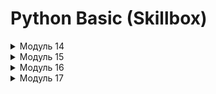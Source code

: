 # Python Basic (Skillbox)

<details>
<summary>Модуль 14</summary>
<h2>Задача 1. Информация о системе</h2>
<p>
Чтобы преподавателям было проще помогать вам при возникновении различных ошибок, нужно собрать информацию об операционной системе и версии Python. Для этого используйте код ниже.
</p>
<pre>
  <code>
    import platform
    import sys
    info = 'OS info is \n{}\n\nPython version is {} {}'.format(
        platform.uname(),
        sys.version,
        platform.architecture(),
    )
    print(info)  
    with open('os_info.txt', 'w', encoding='utf8') as file:
        file.write(info)
  </code>
</pre>
<h2>Задача 2. Сессия</h2>
<p>
Решите задачу из четвёртого урока данного модуля. Вот текст самой задачи:
Для сдачи зачёта студент Пётр написал программу, которая по координатам двух точек определяет уравнение прямой, проходящей через эти две точки, в виде y = k * x + b, где k и b — числа, означающие угловой коэффициент и вертикальное смещение прямой. Вот текст этой программы:
</p>
<p>
<pre>
Пример работы программы (содержимое консоли):
Введите первую точку
X: 10
Y: 20
Введите вторую точку
X: 15
Y: 25
Уравнение прямой, проходящей через эти точки:
y =  1.0  * x +  10.0
Однако вечером накануне сдачи Пётр обнаружил, что программа не всегда работает правильно. 
Например, она не выдаёт корректное уравнение, если координаты первой точки равны (10, 20), а координаты второй точки равны (10, 45).
Отчаявшись и предвидя бессонную ночь, Пётр обратился к вам за помощью. 
Помогите ему найти и исправить ошибку в коде с помощью брейк-поинтов, чтобы уравнение прямой составлялось правильно во всех случаях.
</pre>
</p>
<h2>Задача 3. Сумма и разность</h2>
<p>
Напишите две функции: первая принимает одно целое положительное число N и находит сумму всех цифр числа N; вторая принимает число N и считает количество цифр в числе. В ответе выводится разность суммы чисел и количества.
</p>
<p>
<pre>
Пример работы программы:
Введите число: 500

Сумма цифр: 5
Кол-во цифр в числе: 3
Разность суммы и кол-ва цифр: 2
</pre>
</p>
<h2>Задача 4. Число наоборот 3</h2>
<p>
Пользователь вводит два вещественных числа — N и K. Напишите программу, которая отдельно заменяет сначала целую часть на число, которое получается из исходного записью его цифр в обратном порядке, затем то же самое делает с дробной частью. После этого числа складываются и сумма выводится на экран.
</p>
<p>
<pre>
Пример: 
Введите первое число: 102.12
Введите второе число: 123.34

Первое число наоборот: 201.21
Второе число наоборот: 321.43
Сумма: 522.64
</pre>
</p>

<h2>Задача 5. Наименьший делитель</h2>
<p>
Дано натуральное число n>1. Напишите функцию, которая находит его наименьший делитель, отличный от 1.
</p>
<p>
<pre>
Пример 1: 
Введите число: 6
Наименьший делитель, отличный от единицы: 2

Пример 2:
Введите число: 17
Наименьший делитель, отличный от единицы: 17
</pre>
</p>

<h2>Задача 6. Монетка 2</h2>
<p>
Практиканту снова дали задание найти старую металлическую монетку по заданным координатам. Но теперь металлоискатель сканирует местность вокруг пользователя в виде круга и при обнаружении/отсутствии металла прибор отображает на экране соответствующее сообщение.

Даны два действительных числа x и y и радиус r. Напишите функцию, которая проверяет, лежит ли точка с координатами (x, y) внутри круга с радиусом r (включая его границу). Координаты центра круга — (0, 0). Если точка принадлежит кругу, выведите сообщение «Монетка где-то рядом», иначе выведите сообщение «Монетки в области нет». 
</p>
<p>
<pre>
Пример 1:
Введите координаты монетки:
X: 0.5
Y: 0.5
Введите радиус: 1
Монетка где-то рядом

Пример 2:
Введите координаты монетки:
X: 2
Y: 2
Введите радиус: 1
Монетки в области нет
</pre>
</p>


<h2>Задача 7. Годы</h2>
<p>
Недавно Костя прочитал какую-то научно-фантастическую книжку, где самые страшные события случались только в определённые годы, а именно когда в году были ровно три одинаковые цифры. Косте стало интересно, какие годы были или будут «особенными» в определённом промежутке.
Напишите программу, в которой у пользователя запрашивается два четырёхзначных числа A и B. Затем выведите в порядке возрастания все четырёхзначные числа в интервале от A до B, запись которых содержит ровно три одинаковые цифры.
</p>
<p>
<pre>
Пример:
Введите первый год: 1900
Введите второй год: 2100
Годы от 1900 до 2100 с тремя одинаковыми цифрами:
1911
1999
2000
2022
</pre>
</p>
</details>


<details>
<summary>Модуль 15</summary>
<h2>Задача 1. Генерация списка</h2>
<p>
Дано целое число N. Напишите программу, которая формирует список из нечётных чисел от 1 до N.
</p>

<h2>Задача 2. Турнир</h2>
<p>
Для турнира по волейболу необходимо сформировать турнирную сетку из восьми человек на два дня. На первый день из списка участников решили выбрать каждого второго.
Дан список из восьми имён: Артемий, Борис, Влад, Гоша, Дима, Евгений, Женя, Захар. Напишите программу, которая выводит элементы списка только с чётными индексами.
</p>

<h2>Задача 3. Клетки</h2>
<p>
В научной лаборатории выводят и тестируют новые виды клеток. Есть список из N этих клеток, где элемент списка — это показатель эффективности, а индекс списка — это ранг клетки. Учёные отбирают клетки по следующему принципу: если эффективность клетки меньше её ранга, то эта клетка не подходит.
Напишите программу, которая выводит на экран те элементы списка, значения которых меньше их индекса.
</p>
<p>
<pre>
Пример:
Кол-во клеток: 5
Эффективность 1 клетки: 3
Эффективность 2 клетки: 0
Эффективность 3 клетки: 6
Эффективность 4 клетки: 2
Эффективность 5 клетки: 10
Неподходящие значения: 0 2
</pre>
</p>

<h2>Задача 4. Видеокарты</h2>
<p>
В базе одного магазина электроники есть список видеокарт компании NVIDIA разных поколений. Для удобства в списке вместо полных названий хранятся только числа, они обозначают модель и поколение видеокарты. Недавно компания выпустила новую линейку видеокарт, и в итоге самые старшие поколения разобрали за пару дней.
Напишите программу, которая удаляет из этого списка видеокарт наибольшие элементы.
</p>
<p>
<pre>
Пример:
Кол-во видеокарт: 5
1 Видеокарта: 3070
2 Видеокарта: 2060
3 Видеокарта: 3090
4 Видеокарта: 3070
5 Видеокарта: 3090
Старый список видеокарт: [ 3070 2060 3090 3070 3090 ]
Новый список видеокарт: [ 3070 2060 3070 ]
</pre>
</p>

<h2>Задача 5. Кино</h2>
<p>
Илья зашёл на один любительский киносайт, где пользователи пишут рецензии на фильмы. Вот, кстати, список этих фильмов: 
<pre>
films = [‘Крепкий орешек’, ‘Назад в будущее’, ‘Таксист’, ‘Леон’, ‘Богемская рапсодия’, ‘Город грехов’, ‘Мементо’, ‘Отступники’, ‘Деревня’]
</pre>

Илья на сайте в первый раз, он хочет зарегистрироваться и сразу добавить некоторые фильмы в список своих любимых, чтобы потом почитать рецензии на них. Напишите программу, в которой пользователь вводит фильм, и если он есть в списке, то он добавляется в список любимых. Если его нет, то выводится ошибка. В конце выведите весь список любимых фильмов.
</p>

<h2>Задача 6. Анализ слова</h2>
<p>
Мы пишем программу — анализатор слов, чтобы потом, возможно, использовать её для тренировки нейросети, которая будет генерировать нужный нам текст.
Пользователь вводит слово. Напишите программу, которая считает количество уникальных букв в слове. Уникальные буквы — это те, которые встречаются всего один раз.
</p>
<p>
<pre>
Пример 1:
Введите слово: привет
Кол-во уникальных букв: 6

Пример 2:
Введите слово: лава
Кол-во уникальных букв: 2
</pre>
</p>

<h2>Задача 7. Контейнеры</h2>
<p>
Контейнеры на складе лежат в ряд в порядке невозрастания своей массы (в килограммах). На склад привезли ещё один контейнер, который также нужно положить на определённое место.
Напишите программу, которая получает на вход невозрастающую последовательность натуральных чисел, означающих массу каждого контейнера в ряду. После этого вводится число X — масса нового контейнера. Программа выводит номер, под которым будет лежать новый контейнер. Если в ряде есть контейнеры с одинаковой массой, такой же, как у нового, то его нужно положить после них.
Обеспечьте контроль ввода: все числа не превышают 200.
</p>
<p>
<pre>
Пример:
Кол-во контейнеров: 8
Введите вес контейнера: 165 
Введите вес контейнера: 163 
Введите вес контейнера: 160 
Введите вес контейнера: 160 
Введите вес контейнера: 157 
Введите вес контейнера: 157 
Введите вес контейнера: 155 
Введите вес контейнера: 154 
Введите вес нового контейнера: 162
Номер, куда встанет новый контейнер: 3
</pre>
</p>

<h2>Задача 8. Бегущие цифры</h2>
<p>
Вы пишете программу для маленького табло, в котором циклически повторяется один и тот же текст или числа — прямо как в каком-нибудь метро, автобусах или трамваях.

Дан список из N элементов и целое число K. Напишите программу, которая циклически сдвигает элементы списка вправо на K позиций. Используйте минимально возможное количество операций присваивания.
</p>
<p>
<pre>
Пример 1:
Сдвиг: 1
Изначальный список: [1, 2, 3, 4, 5]
Сдвинутый список: [5, 1, 2, 3, 4]

Пример 2:
Сдвиг: 3
Изначальный список: [1, 4, -3, 0, 10]
Сдвинутый список: [-3, 0, 10, 1, 4]
</pre>
</p>

<h2>Задача 9. Анализ слова 2</h2>
<p>
Мы продолжаем писать программы — анализаторы для текста, и теперь от нас требуется реализовать код, с помощью которого можно будет определять, является ли слово палиндромом — словом, которое одинаково читается слева направо и справа налево. 
Напишите такую программу.
</p>
<p>
<pre>
Пример 1:
Введите слово: мадам
Слово является палиндромом

Пример 2:
Введите слово: abccba
Слово является палиндромом

Пример 3:
Введите слово: abbd
Слово не является палиндромом
</pre>
</p>

<h2>Задача 10. Сортировка (по желанию)</h2>
<p>
Дан список из N чисел. Напишите программу, которая сортирует элементы списка по возрастанию и выводит его на экран. Дополнительный список не использовать.
Постарайтесь придумать и написать как можно более эффективный алгоритм сортировки.
</p>
<p>
<pre>
Пример:
Изначальный список: [1, 4, -3, 0, 10]
Отсортированный список: [-3, 0, 1, 4, 10]
</pre>
</p>
</details>
<details>
<summary>Модуль 16</summary>
<h2>Задача 1. Страшный код</h2>
<p>
Вашему другу, который тоже начал изучать Python, преподаватель дал такую задачу: есть три списка — основной и два побочных. В основном лежат элементы [1, 5, 3], а в побочных [1, 5, 1, 5] и [1, 3, 1, 5, 3, 3] соответственно. 
Первый побочный закидывается в основной, там считается количество цифр 5, количество выводится на экран, и затем они удаляются из основного списка. После этого в основной закидывается второй побочный список, там считается количество цифр 3 и выводится на экран. В конце также выводится и сам список.
Из интереса вы попросили вашего друга показать код его программы и поняли, что сделали это не зря — то, что вы увидели, повергло вас в шок и ужас. Вот сам код:
<pre>
<code>
a = [1, 5, 3]
b = [1, 5, 1, 5]
c = [1, 3, 1, 5, 3, 3]
for i in b:
    a.append(i)
t = 0
for i in a:
    if i == 5:
        t += 1
print(t)
d = []
for i in a:
    if i != 5:
        d.append(i)
for i in c:
    d.append(i)
t = 0
for i in d:
    if i == 3:
        t += 1
print(t)
print(d)
</code>
</pre>
</p>
<p>
Используя знания о методах списков, а также о стиле программирования, помогите другу переписать программу. Не используйте дополнительные списки.
</p>
<p>
<pre>
Результат работы программы:
Кол-во цифр 5 при первом объединении: 3
Кол-во цифр 3 при втором объединении: 4
Итоговый список: [1, 3, 1, 1, 1, 3, 1, 5, 3, 3]
</pre>
</p>

<h2>Задача 2. Шеренга</h2>
<p>
Два класса стоят в две отдельные шеренги. В каждом классе ученики выстроены по росту (по возрастанию): в одном классе от 160 см до 176 см с шагом 2, во втором классе — от 162 см до 180 см с шагом 3. Спустя какое-то время два класса объединяют в одну шеренгу и тоже выстраивают их по возрастанию.
Напишите программу, которая генерирует списки роста для каждого в классе, затем объединяет их в один список и сортирует его в порядке возрастания. Выведите отсортированный список на экран.
</p>

<h2>Задача 3. Детали</h2>
<p>
В базе данных магазина всякой всячины хранится список названий деталей и их стоимостей:
</pre>
shop = [['каретка', 1200], ['шатун', 1000], ['седло', 300], ['педаль', 100], ['седло', 1500], ['рама', 12000], ['обод', 2000], ['шатун', 200], ['седло', 2700]]
</pre>
Продавец решил, что считать количество и стоимость деталей вручную не очень удобно, поэтому решил попросить помощи у программиста, чтобы оптимизировать этот процесс.
Напишите программу, которая запрашивает у пользователя деталь, считает их количество, а также общую стоимость.
</p>
<p>
</pre>
Пример:
Название детали: седло

Кол-во деталей - 3  
Общая стоимость - 4500
</pre>
</p>

<h2>Задача 4. Вечеринка</h2>
<p>
В честь своего дня рождения Артём решил закатить вечеринку у себя на даче. Он не стал рассылать приглашения, а просто сообщил всем: «Если хотите — приходите и своих друзей тоже зовите». В ходе вечеринки люди приходили и уходили, ночевать остались не все. К тому же и сама дача не резиновая — на ней помещается всего шесть человек.
Дан изначальный список гостей — имена тех, кто пришёл к началу:
<pre>
guests = [‘Петя’, ‘Ваня’, ‘Саша’, ‘Лиза’, ‘Катя’]
</pre>
Напишите программу, которая спрашивает у пользователя, ушёл человек или пришёл новый гость, и исходя из ответа добавляет в список или удаляет из него нужное имя. При этом гостей может быть не больше шести. Имена запрашиваются до тех пор, пока пользователь не введёт сообщение «Пора спать».
</p>
<p>
<pre>
Пример:
Сейчас на вечеринке 5 человек: [‘Петя’, ‘Ваня’, ‘Саша’, ‘Лиза’, ‘Катя’]
Гость пришёл или ушёл? пришёл
Имя гостя: Алекс
Привет, Алекс!

Сейчас на вечеринке 6 человек: [‘Петя’, ‘Ваня’, ‘Саша’, ‘Лиза’, ‘Катя’, ‘Алекс’]
Гость пришёл или ушёл? пришёл
Имя гостя: Гоша
Прости, Гоша, но мест нет.

Сейчас на вечеринке 6 человек: [‘Петя’, ‘Ваня’, ‘Саша’, ‘Лиза’, ‘Катя’, ‘Алекс’]
Гость пришёл или ушёл? ушёл
Имя гостя: Ваня
Пока, Ваня!

Сейчас на вечеринке 5 человек: [‘Петя’, ‘Саша’, ‘Лиза’, ‘Катя’,  ‘Алекс’]
Гость пришёл или ушёл? Пора спать

Вечеринка закончилась, все легли спать.
</pre>
</p>

<h2>Задача 5. Песни</h2>
<p>
Мы пишем приложение для удобного прослушивания музыки. У Вани есть список из девяти песен группы Depeche Mode. Каждая песня состоит из названия и продолжительности с точностью до долей минут:
</p>
<pre>
violator_songs = [
    ['World in My Eyes', 4.86],
    ['Sweetest Perfection', 4.43],
    ['Personal Jesus', 4.56],
    ['Halo', 4.9],
    ['Waiting for the Night', 6.07],
    ['Enjoy the Silence', 4.20],
    ['Policy of Truth', 4.76],
    ['Blue Dress', 4.29],
    ['Clean', 5.83]
]
</pre>
Из этого списка Ваня хочет выбрать N песен и закинуть их в особый плейлист с другими треками. И при этом ему важно, сколько времени в сумме эти N песен будут звучать.
Напишите программу, которая запрашивает у пользователя количество песен из списка и затем названия этих песен, а на экран выводит общее время их звучания.
<p>
<pre>
Пример:
Сколько песен выбрать? 3
Название 1 песни: Halo
Название 2 песни: Enjoy the Silence
Название 3 песни: Clean

Общее время звучания песен: 14.93 минут
</pre>
</p>

<h2>Задача 6. Уникальные элементы</h2>
<p>
Даны два списка целых чисел, оба списка заполняются с клавиатуры. В первый список вводится три числа, во второй — семь чисел. Напишите программу, которая запрашивает у пользователя эти числа, затем расширяет первый список элементами второго и после этого оставляет в первом списке только уникальные элементы, то есть удаляет лишние повторы чисел. Условный оператор использовать нельзя.
<pre>
first_list = [1, 2, 3]
second_list = [2, 4, 6, 3, 3, 2, 1]
</pre>
</p>
<p>
<pre>
Пример:
# ввод чисел опустим
Первый список: [1, 2, 3]
Второй список: [2, 4, 6, 3, 3, 2, 1]

Новый первый список с уникальными элементами: [4, 6, 3, 2, 1]
</pre>
</p>

<h2>Задача 7. Ролики</h2>
<p>
Частная контора даёт в прокат ролики самых разных размеров. Человек может надеть ролики любого размера, которые не меньше размера его ноги. 
Пользователь вводит два списка размеров: N размеров коньков и K размеров ног людей. Реализуйте код, который определяет, какое наибольшее число человек сможет одновременно взять ролики и пойти покататься.
</p>
<p>
<pre>
Пример:
Кол-во коньков: 4
Размер 1 пары: 41
Размер 2 пары: 40
Размер 3 пары: 39
Размер 4 пары: 42
Кол-во людей: 3
Размер ноги 1 человека: 42
Размер ноги 2 человека: 41
Размер ноги 3 человека: 42

Наибольшее кол-во людей, которые могут взять ролики: 2
</pre>
</p>

<h2>Задача 8. Считалка</h2>
<p>
N человек, пронумерованных числами от 1 до N, стоят в кругу. Они начинают играть в считалку на выбывание, где каждый K-й по счёту человек выбывает из круга, после чего счёт продолжается со следующего за ним человека.

На вход подаётся количество человек N и номер K. Напишите программу, которая выводит число от 1 до N — это номер человека, который останется в кругу последним.
</p>
<p>
<pre>
Пример:
Кол-во человек: 5
Какое число в считалке? 7
Значит, выбывает каждый 7 человек

Текущий круг людей: [1, 2, 3, 4, 5]
Начало счёта с номера 1
Выбывает человек под номером 2

Текущий круг людей: [1, 3, 4, 5]
Начало счёта с номера 3
Выбывает человек под номером 5

Текущий круг людей: [1, 3, 4]
Начало счёта с номера 1
Выбывает человек под номером 1

Текущий круг людей: [3, 4]
Начало счёта с номера 3
Выбывает человек под номером 3

Остался человек под номером 4
</pre>
</p>

<h2>Задача 9. Друзья</h2>
<p>
N друзей постоянно берут в долг друг у друга деньги. В какой-то момент им надоело забывать, кто кому и сколько должен, и они придумали систему долговых расписок. И чтобы начать новый год «с чистого листа», друзья решили оплатить все долговые расписки, которые накопились у них друг к другу. Однако выяснилось, что иногда один и тот же человек в разные дни выступал как в роли должника, так и в роли кредитора.
Напишите программу, которая по заданным распискам вычислит, сколько всего должен каждый друг выплатить другим (или получить с других).
Сначала вводится число N — количество друзей, затем вводится число K — количество долговых расписок, после этого следует K троек чисел: номер друга, взявшего в долг, номер друга, давшего деньги, и сумма. Гарантируется, что ни один друг не брал в долг сам у себя.
Программа должна вывести «баланс друзей», то есть суммы, которые должны получить или отдать друзья. Положительное число означает, что друг должен получить деньги от других, отрицательное — должен отдать деньги.
</p>
<p>
<pre>
Пример 1:
Кол-во друзей: 2
Долговых расписок: 3
1 расписка
Кому: 1
От кого: 2
Сколько: 10

2 расписка
Кому: 1
От кого: 2
Сколько: 20

3 расписка
Кому: 1
От кого: 2
Сколько: 20

Баланс друзей:
1 : -50
2 : 50

Пример 2:
Кол-во друзей: 3
Долговых расписок: 1
1 расписка
Кому: 3
От кого: 1
Сколько: 100
Баланс друзей:
1 : 100
2 : 0
3 : -100
</pre>
</p>

<h2>Задача 10. Симметричная последовательность</h2>
<p>
Последовательность чисел называется симметричной, если она одинаково читается как слева направо, так и справа налево. Например, следующие последовательности являются симметричными:
<pre>
1 2 3 4 5 4 3 2 1
1 2 1 2 2 1 2 1
</pre>
</p>
<p>
<pre>
Пример 1:
Кол-во чисел: 5
Число: 1
Число: 2
Число: 1
Число: 2
Число: 2

Последовательность: 1 2 1 2 2
Нужно приписать чисел: 3
Сами числа: 1 2 1

Пример 2:
Кол-во чисел: 5
Число: 1
Число: 2
Число: 3
Число: 4
Число: 5

Последовательность: 1 2 3 4 5
Нужно приписать чисел: 4
Сами числа: 4 3 2 1
</pre>
</p>
</details>
<details>
<summary>Модуль 17</summary>
<h2>Задача 1. Гласные буквы</h2>
<p>
Команде лингвистов понравилось качество ваших программ, и они решили заказать у вас функцию для анализатора текста, которая создавала бы список гласных букв текста, а заодно считала бы их количество.
Напишите программу, которая запрашивает у пользователя текст и генерирует список из гласных букв этого текста (сама строка вводится на русском языке). Выведите в консоль сам список и его длину.
</p>
<p>
<pre>
Пример:
Введите текст: Нужно отнести кольцо в Мордор!

Список гласных букв: ['у', 'о', 'о', 'е', 'и', 'о', 'о', 'о', 'о']
Длина списка: 9
</pre>
</p>

<h2>Задача 2. Генерация</h2>
<p>
Пользователь вводит целое число N. Напишите программу, которая генерирует список из N чисел, на чётных местах в нём стоят единицы, а на нечётных — числа, равные остатку от деления своего номера на 5.
</p>
<p>
<pre>
Пример:
Введите длину списка: 10
Результат: [1, 1, 1, 3, 1, 0, 1, 2, 1, 4]
</pre>
</p>

<h2>Задача 3. Случайные соревнования</h2>
<p>
Мы хотим протестировать работу электронной таблицы для участников некоторых соревнований. Есть два списка (то есть две команды), по 20 участников в каждом. В этих списках хранятся очки каждого участника (это вещественные числа с двумя знаками после точки, например 4.03). Участник одной команды соревнуется с участником другой команды под таким же номером. То есть первый соревнуется с первым, второй — со вторым и так далее.
Напишите программу, которая генерирует два списка участников (по 20 элементов) из случайных вещественных чисел (от 5 до 10). Для этого найдите подходящую функцию из модуля random. Затем сгенерируйте третий список, в котором окажутся только победители из каждой пары.
</p>
<p>
<pre>
Пример:
Первая команда: [7.86, 6.76, 9.97, 9.08, 5.45, 6.9, 8.65, 5.17, 8.17, 5.06, 7.56, 7.1, 7.18, 8.25, 5.53, 7.95, 8.91, 7.11, 8.29, 9.52]
Вторая команда: [7.13, 5.7, 8.89, 5.36, 5.62, 9.46, 5.82, 8.67, 8.41, 7.0, 5.31, 7.8, 9.93, 7.76, 7.4, 8.26, 7.94, 5.71, 7.89, 7.77]
Победители тура: [7.86, 6.76, 9.97, 9.08, 5.62, 9.46, 8.65, 8.67, 8.41, 7.0, 7.56, 7.8, 9.93, 8.25, 7.4, 8.26, 8.91, 7.11, 8.29, 9.52]
</pre>
</p>

<h2>Задача 4. Тренируемся со срезами</h2>
<p>
Дана строка, в которой хранятся первые семь букв английского алфавита. 
<pre>
alphabet = 'abcdefg'
</pre>
Напишите программу, которая выводит на экран 10 вот таких результатов:
<pre>
1.	Копия строки.
2.	Элементы строки в обратном порядке.
3.	Каждый второй элемент строки (включая самый первый).
4.	Каждый второй элемент строки после первого.
5.	Все элементы до второго.
6.	Все элементы, начиная с конца до предпоследнего.
7.	Все элементы в диапазоне индексов от 3 до 4 (не включая 4).
8.	Последние три элемента строки.
9.	Все элементы в диапазоне индексов от 3 до 4 (не включая 5).
10.	То же, что и в предыдущем пункте, но в обратном порядке.
</pre>
Для получения и вывода результатов используйте только команду print и срезы.
</p>
<p>
<pre>
Результаты работы программы:

1: abcdefg
2: gfedcba
3: aceg
4: bdf
5: a
6: g
7: d
8: efg
9: de
10: ed
</pre>
</p>

<h2>Задача 5. Разворот</h2>
<p>
На вход в программу подаётся строка, в которой буква h встречается как минимум два раза. Реализуйте код, который разворачивает последовательность символов, заключённую между первым и последним появлением буквы h, в противоположном порядке.
</p>

<h2>Задача 6. Сжатие списка</h2>
<p>
Дан список из N целых чисел. Напишите программу, которая выполняет «сжатие списка» — переставляет все нулевые элементы в конец массива. При этом все ненулевые элементы располагаются в начале массива в том же порядке. Затем все нули из списка удаляются.
</p>

<h2>Задача 7. Двумерный список</h2>
<p>
Как мы говорили ранее, в программировании часто приходится писать код исходя из результата, который требует заказчик. В этот раз заказчику нужно получить вот такой двумерный список
<pre>
[[1, 5, 9], [2, 6, 10], [3, 7, 11], [4, 8, 12]]
</pre>
Напишите программу, которая генерирует такой список и выводит его на экран. Используйте только list comprehensions.
</p>

<h2>Задача 8. Развлечение</h2>
<p>
N палочек выставили в один ряд, пронумеровав их слева направо числами от 1 до N. Затем по этому ряду бросили K камней, при этом i-й камень сбил все палки с номерами от L_i до R_i включительно. Определите, какие палки остались стоять на месте.
Напишите программу, которая получает на вход количество палок N и количество бросков K. Далее идёт K пар чисел L_i, R_i, при этом 1≤ L_i≤ R_i≤ N.
Программа должна вывести последовательность из N символов, где j-й символ есть “I”, если j-я палка осталась стоять, или “.”, если j-я палка была сбита.
</p>
<p>
<pre>
Пример:
Кол-во палок: 10 
Кол-во бросков: 3
Бросок 1. Сбиты палки с номера 8 
по номер 10
Бросок 2. Сбиты палки с номера 2 
по номер 5
Бросок 3. Сбиты палки с номера 3 
по номер 6

Результат: I.....I...
</pre>
</p>

<h2>Задача 9. Список списков</h2>
<p>
Дан вот такой (уже многомерный!) список:
<pre>
nice_list = [[[1, 2, 3], [4, 5, 6], [7, 8, 9]], [[10, 11, 12], [13, 14, 15], [16, 17, 18]]]
</pre>
Напишите код, который «раскрывает» все вложенные списки, то есть оставляет только внешний список. Для решения используйте только list comprehensions.
</p>
<p>
<pre>
Ответ: [1, 2, 3, 4, 5, 6, 7, 8, 9, 10, 11, 12, 13, 14, 15, 16, 17, 18]
</pre>
</p>

<h2>Задача 10. Шифр Цезаря (сделайте по желанию)</h2>
<p>
Юлий Цезарь использовал свой способ шифрования текста. Каждая буква заменялась на следующую по алфавиту через K позиций по кругу. Если взять русский алфавит и k = 3, то в слове, которое мы хотим зашифровать, буква А станет буквой Г, Б станет Д и так далее.

Пользователь вводит сообщение, а также значение сдвига. Напишите программу, которая зашифрует это сообщение при помощи шифра Цезаря.
</p>
<p>
<pre>
Пример:
Введите сообщение: это питон
Введите сдвиг: 3
Зашифрованное сообщение: ахс тлхср
</pre>
</p>
</details>
